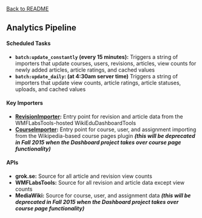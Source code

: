 [Back to README](../README.md)

## Analytics Pipeline

#### Scheduled Tasks
- **`batch:update_constantly` (every 15 minutes):** Triggers a string of importers that update courses, users, revisions, articles, view counts for newly added articles, article ratings, and cached values
- **`batch:update_daily`: (at 4:30am server time)** Triggers a string of importers that update view counts, article ratings, article statuses, uploads, and cached values

#### Key Importers
- **[RevisionImporter](../lib/importers/revision_importer.rb):** Entry point for revision and article data from the WMFLabsTools-hosted WikiEduDashboardTools
- **[CourseImporter](../lib/importers/course_importer.rb):** Entry point for course, user, and assignment importing from the Wikipedia-based course pages plugin ***(this will be deprecated in Fall 2015 when the Dashboard project takes over course page functionality)***

#### APIs
- **grok.se:** Source for all article and revision view counts
- **WMFLabsTools:** Source for all revision and article data except view counts
- **MediaWiki:** Source for course, user, and assignment data ***(this will be deprecated in Fall 2015 when the Dashboard project takes over course page functionality)***
